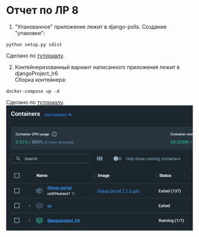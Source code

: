 # Отчет по ЛР 8
1. "Упакованное" приложение лежит в django-polls.
Создание "упаковки":
```
python setup.py sdist
```
Сделано по [туториалу](https://docs.djangoproject.com/en/3.2/intro/reusable-apps/).

2. Контейнеризованный вариант написанного приложения лежит в djangoProject_lr6  
Сборка контейнера:
```
docker-compose up -d
```
Сделано по [туториалу](https://pythonru.com/uroki/docker-django).
![Картинка](img.png)
